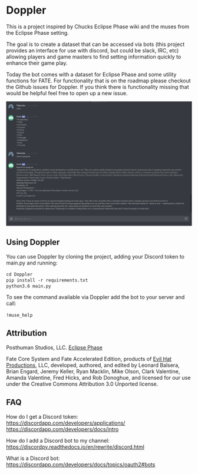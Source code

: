 # Doppler

This is a project inspired by Chucks Eclipse Phase wiki and the muses from the Eclipse Phase setting. 

The goal is to create a dataset that can be accessed via bots (this project provides an interface for use with discord, but could be slack, IRC, etc) allowing players and game masters to find setting information quickly to enhance their game play.

Today the bot comes with a dataset for Eclipse Phase and some utility functions for FATE. For functionality that is on the roadmap please checkout the Github issues for Doppler. If you think there is functionality missing that would be helpful feel free to open up a new issue.

![Screenshot of using doppler with discord](./doppler.png "Doppler screenshot")

## Using Doppler

You can use Doppler by cloning the project, adding your Discord token to main.py and running:

```
cd Doppler
pip install -r requirements.txt
python3.6 main.py
```

To see the command available via Doppler add the bot to your server and call:

`!muse_help`

## Attribution
Posthuman Studios, LLC. [Eclipse Phase](http://eclipsephase.com)

Fate Core System and Fate Accelerated Edition, products of [Evil Hat Productions](https://www.evilhat.com/home/), LLC, developed, authored, and edited by Leonard Balsera, Brian Engard, Jeremy Keller, Ryan Macklin, Mike Olson, Clark Valentine, Amanda Valentine, Fred Hicks, and Rob Donoghue, and licensed for our use under the Creative Commons Attribution 3.0 Unported license.

## FAQ

How do I get a Discord token:
https://discordapp.com/developers/applications/
https://discordapp.com/developers/docs/intro

How do I add a Discord bot to my channel:
https://discordpy.readthedocs.io/en/rewrite/discord.html

What is a Discord bot:
https://discordapp.com/developers/docs/topics/oauth2#bots
